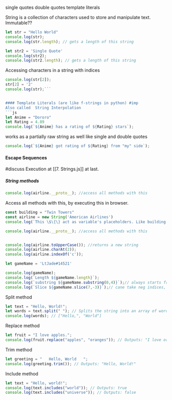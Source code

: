 
single  quotes
double quotes
template literals


String is a collection of characters used to store and manipulate text.
Immutable??

```js
let str = "Hello World"
console.log(str);
console.log(str.length); // gets a length of this string

let str2 = 'Single Quote'
console.log(str2);
console.log(str2.length); // gets a length of this string
```

Accessing characters in a string with indices
```js
console.log(str[2]);
str[2] = '2'
console.log(str);```


#### Template Literals (are like f-strings in python) #imp
Also called  String Interpolation
```js
let Anime = "Dororo"
let Rating = 4.89
console.log(`${Anime} has a rating of ${Rating} stars`);
```

works as a partially raw string as well like single and double quotes
```js
console.log(`${Anime} got rating of ${Rating} from "my" side`);
```

#### Escape Sequences 
#discuss 
Execution at [[7. Strings.js]] at last. 

##### String methods
```js
console.log(airline.__proto__); //access all methods with this
```
Access all methods with this, by executing this in browser.

```js
const building = "Twin Towers"
const airline = new String('American Airlines')
console.log(`This \$\{\} act as variable's placeholders. Like building = ${building}, Floors ${112}`);

console.log(airline.__proto__); //access all methods with this


console.log(airline.toUpperCase()); //returns a new string
console.log(airline.charAt(2));
console.log(airline.indexOf('c'));

let gameName = 'LtJade#14521'

console.log(gameName);
console.log(`Length ${gameName.length}`);
console.log(`substring ${gameName.substring(0,4)}`);// always starts from zeroth index
console.log(`Slice ${gameName.slice(7,-3)}`);// cane take neg indices, reads backwards

```

Split method 
```js
let text = "Hello, World!";
let words = text.split(" "); // Splits the string into an array of words
console.log(words); // ["Hello,", "World"]
```
Replace method
```js
let fruit = "I love apples.";
console.log(fruit.replace("apples", "oranges")); // Outputs: "I love oranges."
```
Trim method
```js
let greeting = "   Hello, World   ";
console.log(greeting.trim()); // Outputs: "Hello, World!"
```
Include method 
```js
let text = "Hello, world!";
console.log(text.includes("world")); // Outputs: true
console.log(text.includes("universe")); // Outputs: false
```

